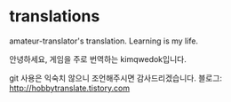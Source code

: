 # translations
amateur-translator's translation. Learning is my life.

안녕하세요, 게임을 주로 번역하는 kimqwedok입니다.

git 사용은 익숙치 않으니 조언해주시면 감사드리겠습니다.
블로그: http://hobbytranslate.tistory.com

